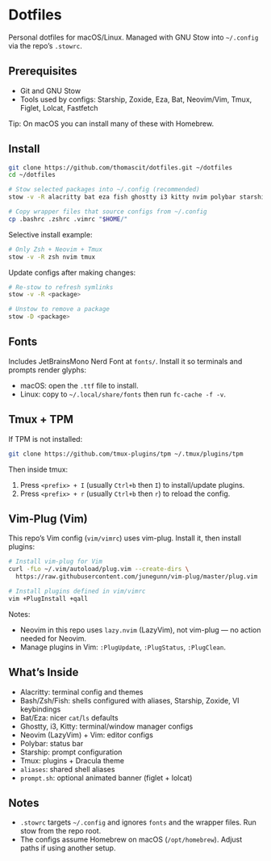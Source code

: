 # Dotfiles

Personal dotfiles for macOS/Linux. Managed with GNU Stow into `~/.config` via the repo’s `.stowrc`.

## Prerequisites

- Git and GNU Stow
- Tools used by configs: Starship, Zoxide, Eza, Bat, Neovim/Vim, Tmux, Figlet, Lolcat, Fastfetch

Tip: On macOS you can install many of these with Homebrew.

## Install

```sh
git clone https://github.com/thomascit/dotfiles.git ~/dotfiles
cd ~/dotfiles

# Stow selected packages into ~/.config (recommended)
stow -v -R alacritty bat eza fish ghostty i3 kitty nvim polybar starship tmux vim zsh

# Copy wrapper files that source configs from ~/.config
cp .bashrc .zshrc .vimrc "$HOME/"
```

Selective install example:

```sh
# Only Zsh + Neovim + Tmux
stow -v -R zsh nvim tmux
```

Update configs after making changes:

```sh
# Re-stow to refresh symlinks
stow -v -R <package>

# Unstow to remove a package
stow -D <package>
```

## Fonts

Includes JetBrainsMono Nerd Font at `fonts/`. Install it so terminals and prompts render glyphs:

- macOS: open the `.ttf` file to install.
- Linux: copy to `~/.local/share/fonts` then run `fc-cache -f -v`.

## Tmux + TPM

If TPM is not installed:

```sh
git clone https://github.com/tmux-plugins/tpm ~/.tmux/plugins/tpm
```

Then inside tmux:

1. Press `<prefix> + I` (usually `Ctrl+b` then `I`) to install/update plugins.
2. Press `<prefix> + r` (usually `Ctrl+b` then `r`) to reload the config.

## Vim‑Plug (Vim)

This repo’s Vim config (`vim/vimrc`) uses vim-plug. Install it, then install plugins:

```sh
# Install vim-plug for Vim
curl -fLo ~/.vim/autoload/plug.vim --create-dirs \
  https://raw.githubusercontent.com/junegunn/vim-plug/master/plug.vim

# Install plugins defined in vim/vimrc
vim +PlugInstall +qall
```

Notes:

- Neovim in this repo uses `lazy.nvim` (LazyVim), not vim-plug — no action needed for Neovim.
- Manage plugins in Vim: `:PlugUpdate`, `:PlugStatus`, `:PlugClean`.

## What’s Inside

- Alacritty: terminal config and themes
- Bash/Zsh/Fish: shells configured with aliases, Starship, Zoxide, VI keybindings
- Bat/Eza: nicer `cat`/`ls` defaults
- Ghostty, i3, Kitty: terminal/window manager configs
- Neovim (LazyVim) + Vim: editor configs
- Polybar: status bar
- Starship: prompt configuration
- Tmux: plugins + Dracula theme
- `aliases`: shared shell aliases
- `prompt.sh`: optional animated banner (figlet + lolcat)

## Notes

- `.stowrc` targets `~/.config` and ignores `fonts` and the wrapper files. Run stow from the repo root.
- The configs assume Homebrew on macOS (`/opt/homebrew`). Adjust paths if using another setup.
